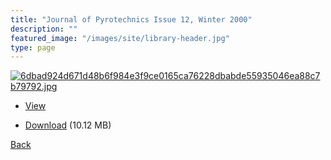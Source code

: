 ```yaml
---
title: "Journal of Pyrotechnics Issue 12, Winter 2000"
description: ""
featured_image: "/images/site/library-header.jpg"
type: page
---
```


<a href="https://drive.google.com/uc?export=view&id=1VPcB2s7x15qE7x7AT-mfMjjNA-kRLB1C" target="_blank">![6dbad924d671d48b6f984e3f9ce0165ca76228dbabde55935046ea88c7b79792.jpg](https://drive.google.com/uc?export=view&id=1tQZRCNW3DPdmoWTo5P7yUNRGo18wBirl)</a>
* <a href="https://drive.google.com/uc?export=view&id=1VPcB2s7x15qE7x7AT-mfMjjNA-kRLB1C" target="_blank">View</a>

* [Download](https://drive.google.com/uc?export=download&id=1VPcB2s7x15qE7x7AT-mfMjjNA-kRLB1C) (10.12 MB)

[Back](/library/)
